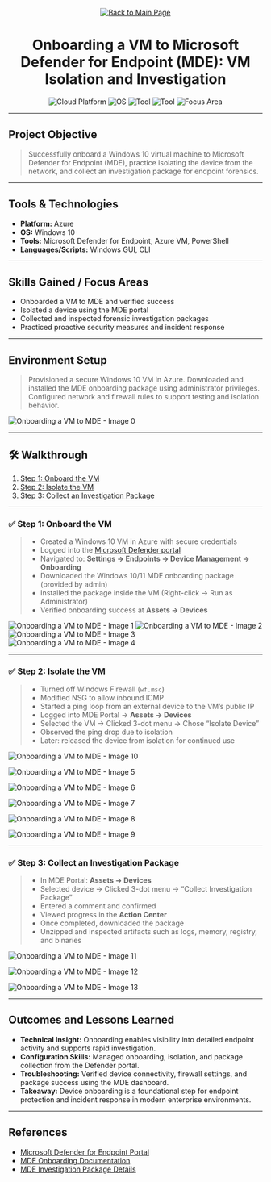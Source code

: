 <p align="center">
  <a href="https://github.com/Samuel-Cavada" target="_blank">
    <img src="https://img.shields.io/badge/Back_to_Main_Page-000000?style=for-the-badge&logo=github&logoColor=white" alt="Back to Main Page"/>
  </a>
</p>

<h1 align="center">Onboarding a VM to Microsoft Defender for Endpoint (MDE): VM Isolation and Investigation </h1>

<p align="center">
  <img src="https://img.shields.io/badge/Platform-Azure-0078D4?style=for-the-badge&logo=microsoftazure&logoColor=white" alt="Cloud Platform" />
  <img src="https://img.shields.io/badge/OS-Windows%2010-0078D6?style=for-the-badge&logo=windows&logoColor=white" alt="OS" />
  <img src="https://img.shields.io/badge/Tool-Microsoft%20Defender%20for%20Endpoint-00B388?style=for-the-badge&logo=microsoftdefender&logoColor=white" alt="Tool" />
  <img src="https://img.shields.io/badge/Tool-PowerShell-2C5EA8?style=for-the-badge&logo=powershell&logoColor=white" alt="Tool" />
  <img src="https://img.shields.io/badge/Focus-Endpoint%20Security-orange?style=for-the-badge" alt="Focus Area" />
</p>

---

##  Project Objective
> Successfully onboard a Windows 10 virtual machine to Microsoft Defender for Endpoint (MDE), practice isolating the device from the network, and collect an investigation package for endpoint forensics.

---

##  Tools & Technologies
- **Platform:** Azure
- **OS:** Windows 10
- **Tools:** Microsoft Defender for Endpoint, Azure VM, PowerShell
- **Languages/Scripts:** Windows GUI, CLI

---

##  Skills Gained / Focus Areas
- Onboarded a VM to MDE and verified success
- Isolated a device using the MDE portal
- Collected and inspected forensic investigation packages
- Practiced proactive security measures and incident response

---

##  Environment Setup
> Provisioned a secure Windows 10 VM in Azure. Downloaded and installed the MDE onboarding package using administrator privileges. Configured network and firewall rules to support testing and isolation behavior.

![Onboarding a VM to MDE - Image 0](https://github.com/Samuel-Cavada/Onboarding-a-VM-to-MDE/blob/main/images/Onboarding-a-VM-to-MDE%200.jpg?raw=true)

---

## 🛠 Walkthrough
1. [Step 1: Onboard the VM](#step-1-onboard-the-vm)
2. [Step 2: Isolate the VM](#step-2-isolate-the-vm)
3. [Step 3: Collect an Investigation Package](#step-3-collect-an-investigation-package)

---

### ✅ Step 1: Onboard the VM
> - Created a Windows 10 VM in Azure with secure credentials  
> - Logged into the [Microsoft Defender portal](https://security.microsoft.com)  
> - Navigated to: **Settings → Endpoints → Device Management → Onboarding**  
> - Downloaded the Windows 10/11 MDE onboarding package (provided by admin)  
> - Installed the package inside the VM (Right-click → Run as Administrator)  
> - Verified onboarding success at **Assets → Devices**

![Onboarding a VM to MDE - Image 1](https://github.com/Samuel-Cavada/Onboarding-a-VM-to-MDE/blob/main/images/Onboarding-a-VM-to-MDE%201.jpg?raw=true)
![Onboarding a VM to MDE - Image 2](https://github.com/Samuel-Cavada/Onboarding-a-VM-to-MDE/blob/main/images/Onboarding-a-VM-to-MDE%202.jpg?raw=true)
![Onboarding a VM to MDE - Image 3](https://github.com/Samuel-Cavada/Onboarding-a-VM-to-MDE/blob/main/images/Onboarding-a-VM-to-MDE%203.jpg?raw=true)
![Onboarding a VM to MDE - Image 4](https://github.com/Samuel-Cavada/Onboarding-a-VM-to-MDE/blob/main/images/Onboarding-a-VM-to-MDE%204.jpg?raw=true)


---

### ✅ Step 2: Isolate the VM
> - Turned off Windows Firewall (`wf.msc`)  
> - Modified NSG to allow inbound ICMP  
> - Started a ping loop from an external device to the VM’s public IP  
> - Logged into MDE Portal → **Assets → Devices**  
> - Selected the VM → Clicked 3-dot menu → Chose “Isolate Device”  
> - Observed the ping drop due to isolation  
> - Later: released the device from isolation for continued use

![Onboarding a VM to MDE - Image 10](https://github.com/Samuel-Cavada/Onboarding-a-VM-to-MDE/blob/main/images/Onboarding-a-VM-to-MDE%210.jpg?raw=true)

![Onboarding a VM to MDE - Image 5](https://github.com/Samuel-Cavada/Onboarding-a-VM-to-MDE/blob/main/images/Onboarding-a-VM-to-MDE%205.jpg?raw=true)

![Onboarding a VM to MDE - Image 6](https://github.com/Samuel-Cavada/Onboarding-a-VM-to-MDE/blob/main/images/Onboarding-a-VM-to-MDE%206.jpg?raw=true)

![Onboarding a VM to MDE - Image 7](https://github.com/Samuel-Cavada/Onboarding-a-VM-to-MDE/blob/main/images/Onboarding-a-VM-to-MDE%207.jpg?raw=true)

![Onboarding a VM to MDE - Image 8](https://github.com/Samuel-Cavada/Onboarding-a-VM-to-MDE/blob/main/images/Onboarding-a-VM-to-MDE%208.jpg?raw=true)

![Onboarding a VM to MDE - Image 9](https://github.com/Samuel-Cavada/Onboarding-a-VM-to-MDE/blob/main/images/Onboarding-a-VM-to-MDE%209.jpg?raw=true)


---

### ✅ Step 3: Collect an Investigation Package
> - In MDE Portal: **Assets → Devices**  
> - Selected device → Clicked 3-dot menu → “Collect Investigation Package”  
> - Entered a comment and confirmed  
> - Viewed progress in the **Action Center**  
> - Once completed, downloaded the package  
> - Unzipped and inspected artifacts such as logs, memory, registry, and binaries

![Onboarding a VM to MDE - Image 11](https://github.com/Samuel-Cavada/Onboarding-a-VM-to-MDE/blob/main/images/Onboarding-a-VM-to-MDE%2011.jpg?raw=true)

![Onboarding a VM to MDE - Image 12](https://github.com/Samuel-Cavada/Onboarding-a-VM-to-MDE/blob/main/images/Onboarding-a-VM-to-MDE%2012.jpg?raw=true)

![Onboarding a VM to MDE - Image 13](https://github.com/Samuel-Cavada/Onboarding-a-VM-to-MDE/blob/main/images/Onboarding-a-VM-to-MDE%2013.jpg?raw=true)


---

##  Outcomes and Lessons Learned
- **Technical Insight:** Onboarding enables visibility into detailed endpoint activity and supports rapid investigation.
- **Configuration Skills:** Managed onboarding, isolation, and package collection from the Defender portal.
- **Troubleshooting:** Verified device connectivity, firewall settings, and package success using the MDE dashboard.
- **Takeaway:** Device onboarding is a foundational step for endpoint protection and incident response in modern enterprise environments.

---

##  References
- [Microsoft Defender for Endpoint Portal](https://security.microsoft.com)
- [MDE Onboarding Documentation](https://learn.microsoft.com/en-us/microsoft-365/security/defender-endpoint/configure-endpoints-mdc)
- [MDE Investigation Package Details](https://learn.microsoft.com/en-us/microsoft-365/security/defender-endpoint/investigation-packages)
